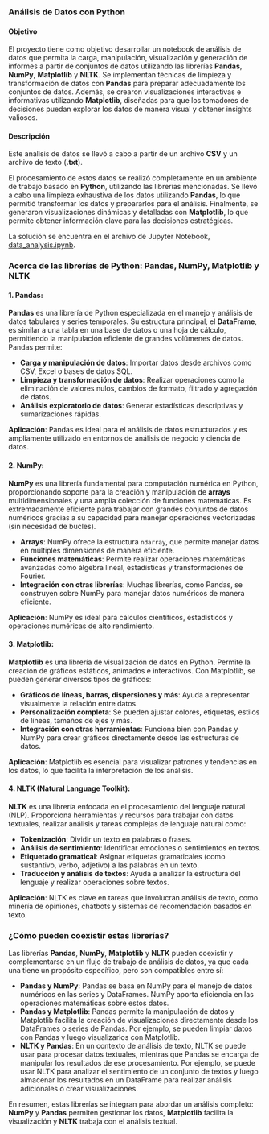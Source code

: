 ### Análisis de Datos con Python

#### Objetivo

El proyecto tiene como objetivo desarrollar un notebook de análisis de datos que permita la carga, manipulación, visualización y generación de informes a partir de conjuntos de datos utilizando las librerías **Pandas**, **NumPy**, **Matplotlib** y **NLTK**. Se implementan técnicas de limpieza y transformación de datos con **Pandas** para preparar adecuadamente los conjuntos de datos. Además, se crearon visualizaciones interactivas e informativas utilizando **Matplotlib**, diseñadas para que los tomadores de decisiones puedan explorar los datos de manera visual y obtener insights valiosos.

#### Descripción

Este análisis de datos se llevó a cabo a partir de un archivo **CSV** y un archivo de texto (**.txt**).

El procesamiento de estos datos se realizó completamente en un ambiente de trabajo basado en **Python**, utilizando las librerías mencionadas. Se llevó a cabo una limpieza exhaustiva de los datos utilizando **Pandas**, lo que permitió transformar los datos y prepararlos para el análisis. Finalmente, se generaron visualizaciones dinámicas y detalladas con **Matplotlib**, lo que permite obtener información clave para las decisiones estratégicas.

La solución se encuentra en el archivo de Jupyter Notebook, [data_analysis.ipynb](data_analysis.ipynb).

### Acerca de las librerías de Python: Pandas, NumPy, Matplotlib y NLTK

#### 1. **Pandas**:

**Pandas** es una librería de Python especializada en el manejo y análisis de datos tabulares y series temporales. Su estructura principal, el **DataFrame**, es similar a una tabla en una base de datos o una hoja de cálculo, permitiendo la manipulación eficiente de grandes volúmenes de datos. Pandas permite:

- **Carga y manipulación de datos**: Importar datos desde archivos como CSV, Excel o bases de datos SQL.
- **Limpieza y transformación de datos**: Realizar operaciones como la eliminación de valores nulos, cambios de formato, filtrado y agregación de datos.
- **Análisis exploratorio de datos**: Generar estadísticas descriptivas y sumarizaciones rápidas.

**Aplicación**: Pandas es ideal para el análisis de datos estructurados y es ampliamente utilizado en entornos de análisis de negocio y ciencia de datos.

#### 2. **NumPy**:

**NumPy** es una librería fundamental para computación numérica en Python, proporcionando soporte para la creación y manipulación de **arrays** multidimensionales y una amplia colección de funciones matemáticas. Es extremadamente eficiente para trabajar con grandes conjuntos de datos numéricos gracias a su capacidad para manejar operaciones vectorizadas (sin necesidad de bucles).

- **Arrays**: NumPy ofrece la estructura `ndarray`, que permite manejar datos en múltiples dimensiones de manera eficiente.
- **Funciones matemáticas**: Permite realizar operaciones matemáticas avanzadas como álgebra lineal, estadísticas y transformaciones de Fourier.
- **Integración con otras librerías**: Muchas librerías, como Pandas, se construyen sobre NumPy para manejar datos numéricos de manera eficiente.

**Aplicación**: NumPy es ideal para cálculos científicos, estadísticos y operaciones numéricas de alto rendimiento.

#### 3. **Matplotlib**:

**Matplotlib** es una librería de visualización de datos en Python. Permite la creación de gráficos estáticos, animados e interactivos. Con Matplotlib, se pueden generar diversos tipos de gráficos:

- **Gráficos de líneas, barras, dispersiones y más**: Ayuda a representar visualmente la relación entre datos.
- **Personalización completa**: Se pueden ajustar colores, etiquetas, estilos de líneas, tamaños de ejes y más.
- **Integración con otras herramientas**: Funciona bien con Pandas y NumPy para crear gráficos directamente desde las estructuras de datos.

**Aplicación**: Matplotlib es esencial para visualizar patrones y tendencias en los datos, lo que facilita la interpretación de los análisis.

#### 4. **NLTK (Natural Language Toolkit)**:

**NLTK** es una librería enfocada en el procesamiento del lenguaje natural (NLP). Proporciona herramientas y recursos para trabajar con datos textuales, realizar análisis y tareas complejas de lenguaje natural como:

- **Tokenización**: Dividir un texto en palabras o frases.
- **Análisis de sentimiento**: Identificar emociones o sentimientos en textos.
- **Etiquetado gramatical**: Asignar etiquetas gramaticales (como sustantivo, verbo, adjetivo) a las palabras en un texto.
- **Traducción y análisis de textos**: Ayuda a analizar la estructura del lenguaje y realizar operaciones sobre textos.

**Aplicación**: NLTK es clave en tareas que involucran análisis de texto, como minería de opiniones, chatbots y sistemas de recomendación basados en texto.

### ¿Cómo pueden coexistir estas librerías?

Las librerías **Pandas**, **NumPy**, **Matplotlib** y **NLTK** pueden coexistir y complementarse en un flujo de trabajo de análisis de datos, ya que cada una tiene un propósito específico, pero son compatibles entre sí:

- **Pandas y NumPy**: Pandas se basa en NumPy para el manejo de datos numéricos en las series y DataFrames. NumPy aporta eficiencia en las operaciones matemáticas sobre estos datos.
- **Pandas y Matplotlib**: Pandas permite la manipulación de datos y Matplotlib facilita la creación de visualizaciones directamente desde los DataFrames o series de Pandas. Por ejemplo, se pueden limpiar datos con Pandas y luego visualizarlos con Matplotlib.
- **NLTK y Pandas**: En un contexto de análisis de texto, NLTK se puede usar para procesar datos textuales, mientras que Pandas se encarga de manipular los resultados de ese procesamiento. Por ejemplo, se puede usar NLTK para analizar el sentimiento de un conjunto de textos y luego almacenar los resultados en un DataFrame para realizar análisis adicionales o crear visualizaciones.

En resumen, estas librerías se integran para abordar un análisis completo: **NumPy** y **Pandas** permiten gestionar los datos, **Matplotlib** facilita la visualización y **NLTK** trabaja con el análisis textual.
